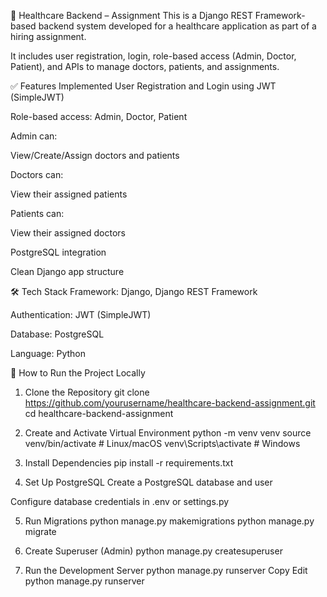 
🏥 Healthcare Backend – Assignment
This is a Django REST Framework-based backend system developed for a healthcare application as part of a hiring assignment.

It includes user registration, login, role-based access (Admin, Doctor, Patient), and APIs to manage doctors, patients, and assignments.

✅ Features Implemented
User Registration and Login using JWT (SimpleJWT)

Role-based access: Admin, Doctor, Patient

Admin can:

View/Create/Assign doctors and patients

Doctors can:

View their assigned patients

Patients can:

View their assigned doctors

PostgreSQL integration

Clean Django app structure

🛠️ Tech Stack
Framework: Django, Django REST Framework

Authentication: JWT (SimpleJWT)

Database: PostgreSQL

Language: Python

🚀 How to Run the Project Locally
1. Clone the Repository
git clone https://github.com/yourusername/healthcare-backend-assignment.git
cd healthcare-backend-assignment

3. Create and Activate Virtual Environment
python -m venv venv
source venv/bin/activate    # Linux/macOS
venv\Scripts\activate       # Windows

5. Install Dependencies
pip install -r requirements.txt

7. Set Up PostgreSQL
Create a PostgreSQL database and user

Configure database credentials in .env or settings.py

5. Run Migrations
python manage.py makemigrations
python manage.py migrate

7. Create Superuser (Admin)
python manage.py createsuperuser

9. Run the Development Server
python manage.py runserver
Copy
Edit
python manage.py runserver

